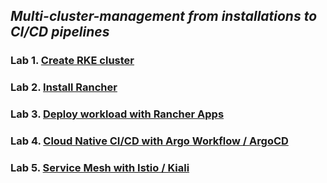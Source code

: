 
## *Multi-cluster-management from installations to CI/CD pipelines*

### Lab 1. [Create RKE cluster](./docs/Lab1-create-rke-cluster.md)
### Lab 2. [Install Rancher](./docs/Lab2-install-rancher.md)
### Lab 3. [Deploy workload with Rancher Apps](./docs/Lab3-deploy-workload-with-rancher-apps.md)
### Lab 4. [Cloud Native CI/CD with Argo Workflow / ArgoCD](./docs/Lab4-argo-workflow-cicd.md)
### Lab 5. [Service Mesh with Istio / Kiali](./docs/Lab5-service-mesh-with-istio.md)
